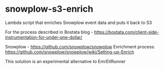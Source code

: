 # snowplow-s3-enrich
Lambda script that enriches Snowplow event data and puts it back to S3

For the process described in Bostata blog - https://bostata.com/client-side-instrumentation-for-under-one-dollar/

Snowplow - https://github.com/snowplow/snowplow
Enrichment process: https://github.com/snowplow/snowplow/wiki/Setting-up-Enrich

This solution is an experimental alternative to EmrEtlRunner

